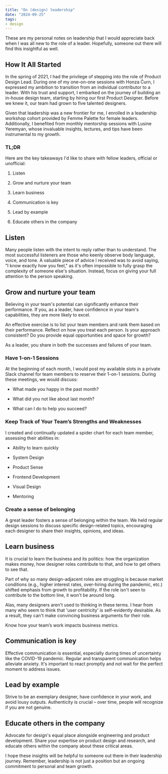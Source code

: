 ```yaml
---
title: "On (design) leadership"
date: "2024-09-25"
tags:
- design
---
```


These are my personal notes on leadership that I would appreciate back when I was all new to the role of a leader. Hopefully, someone out there will find this insightful as well.

## How It All Started

In the spring of 2021, I had the privilege of stepping into the role of Product Design Lead. During one of my one-on-one sessions with Honza Čurn, I expressed my ambition to transition from an individual contributor to a leader. With his trust and support, I embarked on the journey of building an in-house design team, starting by hiring our first Product Designer. Before we knew it, our team had grown to five talented designers.

Given that leadership was a new frontier for me, I enrolled in a leadership workshop cohort provided by Femme Palette for female leaders. Additionally, I benefited from monthly mentorship sessions with Lusine Yeremyan, whose invaluable insights, lectures, and tips have been instrumental to my growth.



### TL;DR

Here are the key takeaways I'd like to share with fellow leaders, official or unofficial:

1. Listen

1. Grow and nurture your team

1. Learn business

1. Communication is key

1. Lead by example

1. Educate others in the company

## Listen

Many people listen with the intent to reply rather than to understand. The most successful listeners are those who keenly observe body language, voice, and tone. A valuable piece of advice I received was to avoid saying, "I know exactly how you feel," as it's often impossible to fully grasp the complexity of someone else's situation. Instead, focus on giving your full attention to the person speaking.

## Grow and nurture your team

Believing in your team's potential can significantly enhance their performance. If you, as a leader, have confidence in your team's capabilities, they are more likely to excel.

An effective exercise is to list your team members and rank them based on their performance. Reflect on how you treat each person. Is your approach consistent? Do you provide equal opportunities and space for growth?

As a leader, you share in both the successes and failures of your team.

### Have 1-on-1 Sessions

At the beginning of each month, I would post my available slots in a private Slack channel for team members to reserve their 1-on-1 sessions. During these meetings, we would discuss:

- What made you happy in the past month?

- What did you not like about last month?

- What can I do to help you succeed?

### Keep Track of Your Team’s Strengths and Weaknesses

I created and continually updated a spider chart for each team member, assessing their abilities in:

- Ability to learn quickly

- System Design

- Product Sense

- Frontend Development

- Visual Design

- Mentoring

### Create a sense of belonging

A great leader fosters a sense of belonging within the team. We held regular design sessions to discuss specific design-related topics, encouraging each designer to share their insights, opinions, and ideas.



## Learn business

It is crucial to learn the business and its politics: how the organization makes money, how designer roles contribute to that, and how to get others to see that.

Part of why so many design-adjacent roles are struggling is because market conditions (e.g., higher interest rates, over-hiring during the pandemic, etc.) shifted emphasis from growth to profitability. If the role isn't seen to contribute to the bottom line, it won't be around long.

Alas, many designers aren't used to thinking in these terms. I hear from many who seem to think that 'user centricity' is self-evidently desirable. As a result, they can't make convincing business arguments for their role. 

Know how your team’s work impacts business metrics. 

## Communication is key

Effective communication is essential, especially during times of uncertainty like the COVID-19 pandemic. Regular and transparent communication helps alleviate anxiety. It's important to react promptly and not wait for the perfect moment to address issues.

## Lead by example

Strive to be an exemplary designer, have confidence in your work, and avoid lousy outputs. Authenticity is crucial – over time, people will recognize if you are not genuine.

## Educate others in the company

Advocate for design's equal place alongside engineering and product development. Share your expertise on product design and research, and educate others within the company about these critical areas.



I hope these insights will be helpful to someone out there in their leadership journey. Remember, leadership is not just a position but an ongoing commitment to personal and team growth.


